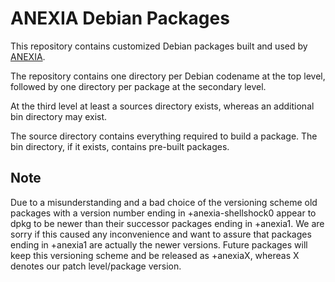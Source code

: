 ANEXIA Debian Packages
======================

This repository contains customized Debian packages built and
used by [ANEXIA](http://www.anexia-it.com).

The repository contains one directory per Debian codename at the top level,
followed by one directory per package at the secondary level.

At the third level at least a sources directory exists, whereas an additional
bin directory may exist.

The source directory contains everything required to build a package.
The bin directory, if it exists, contains pre-built packages.

Note
----

Due to a misunderstanding and a bad choice of the versioning scheme 
old packages with a version number ending in +anexia-shellshock0
appear to dpkg to be newer than their successor packages ending in
+anexia1. 
We are sorry if this caused any inconvenience and want to assure that
packages ending in +anexia1 are actually the newer versions.
Future packages will keep this versioning scheme and be released as +anexiaX,
whereas X denotes our patch level/package version.
